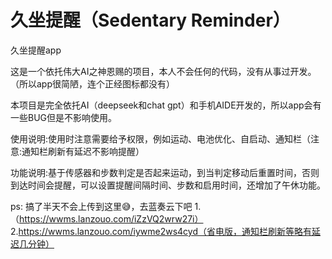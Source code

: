 # 久坐提醒（Sedentary Reminder）
久坐提醒app

这是一个依托伟大AI之神恩赐的项目，本人不会任何的代码，没有从事过开发。（所以app很简陋，连个正经图标都没有）

本项目是完全依托AI（deepseek和chat gpt）和手机AIDE开发的，所以app会有一些BUG但是不影响使用。

使用说明:使用时注意需要给予权限，例如运动、电池优化、自启动、通知栏（注意:通知栏刷新有延迟不影响提醒） 

功能说明:基于传感器和步数判定是否起来运动，到当判定移动后重置时间，否则到达时间会提醒，可以设置提醒间隔时间、步数和启用时间，还增加了午休功能。

ps:
搞了半天不会上传到这里😅，去蓝奏云下吧
1.（https://wwms.lanzouo.com/iZzVQ2wrw27i）
2.https://wwms.lanzouo.com/iywme2ws4cyd（省电版，通知栏刷新等略有延迟几分钟）
